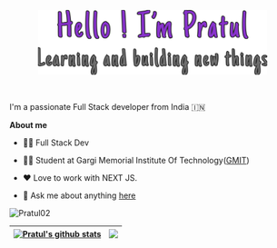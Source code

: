 <p align="center"><a href="https://magic-folio.vercel.app"><img width="80%" alt="Hello, I'm Pratul.Learning new things to build!" src="./assets/gh-readme.png" /></a></p>

<br />

I'm a passionate Full Stack developer from India 🇮🇳

**About me**

- 👩‍💻 Full Stack Dev

- 👨‍🎓 Student at Gargi Memorial Institute Of Technology([GMIT](https://gmitkolkata.org/))

- ❤️ Love to work with NEXT JS.

- 💬 Ask me about anything [here](https://www.linkedin.com/in/pratul-makar/)


<img
src="https://skillicons.dev/icons?i=html,css,bootstrap,js,c,py,anaconda,java,spring,eclipse,maven,hibernate,idea,express,ubuntu,figma,vscode,git,github,gmail,linux,vercel,vite,materialui,tailwind,mongodb,mysql,nodejs,react,redis,redux,nextjs,npm,postman,threejs,powershell,typescript"
alt="Pratul02"
loading="lazy"
 />  


| <a href="https://github.com/anuraghazra/github-readme-stats"><img align="center" src="https://github-readme-stats-pratul02.vercel.app/api?username=pratul03&theme=transparent&hide_border=true&title_color=FEFE5B&text_color=FFFFFF&icon_color=FEFE5B&text_bold=false" alt="Pratul's github stats" /></a> | <a href="https://github.com/anuraghazra/github-readme-stats"><img align="center" src="https://github-readme-stats.vercel.app/api/top-langs/?username=pratul03&theme=transparent&hide_border=true&title_color=FEFE5B&text_color=FFFFFF&icon_color=FEFE5B&text_bold=false" /></a> |
| ------------- | ------------- |

